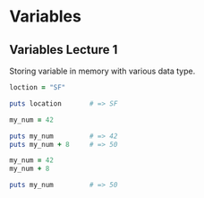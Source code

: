 # Variables

## Variables Lecture 1

Storing variable in memory with various data type.

```ruby
loction = "SF" 

puts location       # => SF

my_num = 42

puts my_num         # => 42
puts my_num + 8     # => 50
```

```ruby
my_num = 42
my_num + 8

puts my_num         # => 50
```